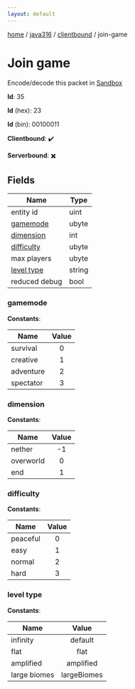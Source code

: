 ```yaml
---
layout: default
---
```


[home](/)  /  [java316](/protocol/java316)  /  [clientbound](/protocol/java316/clientbound)  /  join-game

# Join game

Encode/decode this packet in [Sandbox](../../../sandbox/java316#Clientbound.JoinGame)

**Id**: 35

**Id** (hex): 23

**Id** (bin): 00100011

**Clientbound**: ✔️

**Serverbound**: ✖️

## Fields

Name | Type
---|---
entity id | uint
[gamemode](#gamemode) | ubyte
[dimension](#dimension) | int
[difficulty](#difficulty) | ubyte
max players | ubyte
[level type](#level-type) | string
reduced debug | bool

### gamemode

**Constants**:

Name | Value
---|:---:
survival | 0
creative | 1
adventure | 2
spectator | 3

### dimension

**Constants**:

Name | Value
---|:---:
nether | -1
overworld | 0
end | 1

### difficulty

**Constants**:

Name | Value
---|:---:
peaceful | 0
easy | 1
normal | 2
hard | 3

### level type

**Constants**:

Name | Value
---|:---:
infinity | default
flat | flat
amplified | amplified
large biomes | largeBiomes
